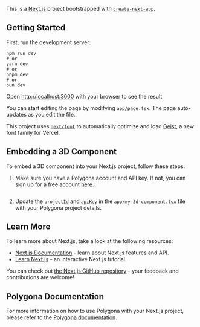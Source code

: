 This is a [Next.js](https://nextjs.org) project bootstrapped with [`create-next-app`](https://nextjs.org/docs/app/api-reference/cli/create-next-app).

## Getting Started

First, run the development server:

```
npm run dev
# or
yarn dev
# or
pnpm dev
# or
bun dev
```

Open [http://localhost:3000](http://localhost:3000) with your browser to see the result.

You can start editing the page by modifying `app/page.tsx`. The page auto-updates as you edit the file.

This project uses [`next/font`](https://nextjs.org/docs/app/building-your-application/optimizing/fonts) to automatically optimize and load [Geist](https://vercel.com/font), a new font family for Vercel.

## Embedding a 3D Component

To embed a 3D component into your Next.js project, follow these steps:

1. Make sure you have a Polygona account and API key. If not, you can sign up for a free account [here](https://dashboard.polygona.io/auth/sign-up).
   ```

2. Update the `projectId` and `apiKey` in the `app/my-3d-component.tsx` file with your Polygona project details.

## Learn More

To learn more about Next.js, take a look at the following resources:

- [Next.js Documentation](https://nextjs.org/docs) - learn about Next.js features and API.
- [Learn Next.js](https://nextjs.org/learn) - an interactive Next.js tutorial.

You can check out [the Next.js GitHub repository](https://github.com/vercel/next.js) - your feedback and contributions are welcome!

## Polygona Documentation

For more information on how to use Polygona with your Next.js project, please refer to the [Polygona documentation](https://docs.polygona.io).
